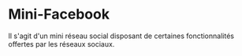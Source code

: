 # Mini-Facebook
Il s'agit d'un mini réseau social disposant de certaines fonctionnalités offertes par les réseaux sociaux.
